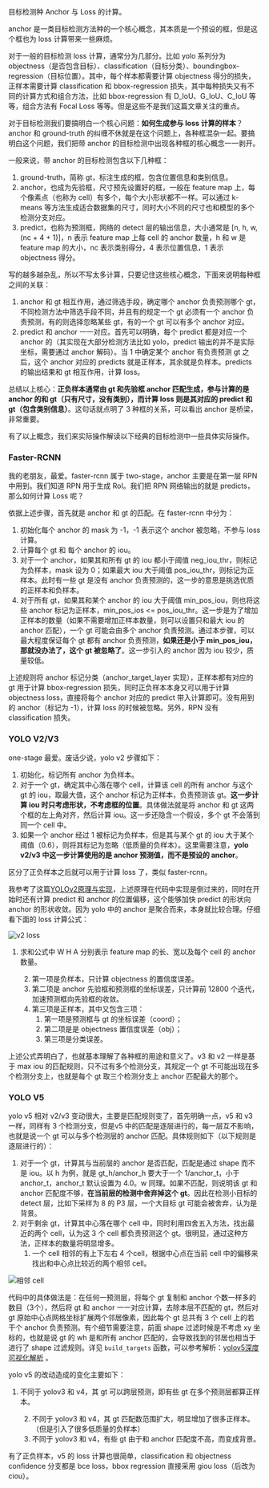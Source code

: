 目标检测种 Anchor 与 Loss 的计算。



anchor 是一类目标检测方法种的一个核心概念，其本质是一个预设的框，但是这个框也为 loss 计算带来一些麻烦。

对于一般的目标检测 loss 计算，通常分为几部分。比如 yolo 系列分为 objectness（是否包含目标）、classification（目标分类）、boundingbox-regression（目标位置）。其中，每个样本都需要计算 objectness 得分的损失，正样本需要计算 classification 和 bbox-regression 损失，其中每种损失又有不同的计算方式和组合方法，比如 bbox-regression 有 D\_IoU、G\_IoU、C\_IoU 等等，组合方法有 Focal Loss 等等。但是这些不是我们这篇文章关注的重点。

对于目标检测我们要搞明白一个核心问题：**如何生成参与 loss 计算的样本**？anchor 和 ground-truth 的纠缠不休就是在这个问题上，各种框混杂一起。要搞明白这个问题，我们把带 anchor 的目标检测中出现各种框的核心概念一一剥开。



一般来说，带 anchor 的目标检测包含以下几种框：

1. ground-truth，简称 gt，标注生成的框，包含位置信息和类别信息。
2. anchor，也成为先验框，尺寸预先设置好的框，一般在 feature map 上，每个像素点（也称为 cell）有多个，每个大小形状都不一样。可以通过 k-means 等方法生成适合数据集的尺寸，同时大小不同的尺寸也和模型的多个检测分支对应。
3. predict，也称为预测框，网络的 detect 层的输出信息，大小通常是 [n, h, w, (nc + 4 + 1)]，n 表示 feature map 上每 cell 的 anchor 数量，h 和 w 是 feature map 的大小，nc 表示类别得分，4 表示位置信息，1 表示 objectness 得分。

写的越多越杂乱，所以不写太多计算，只要记住这些核心概念，下面来说明每种框之间的关联：

1. anchor 和 gt 相互作用，通过筛选手段，确定哪个 anchor 负责预测哪个 gt，不同检测方法中筛选手段不同，并且有的规定一个 gt 必须有一个 anchor 负责预测，有的则选择忽略某些 gt，有的一个 gt 可以有多个 anchor 对应。
2. predict 和 anchor 一一对应。首先可以明确，每个 predict 都是对应一个 anchor 的（其实现在大部分检测方法比如 yolo，predict 输出的并不是实际坐标，需要通过 anchor 解码）。当 1 中确定某个 anchor 有负责预测 gt 之后，这个 anchor 对应的 predicts 就是正样本，其余就是负样本。predicts 的输出结果和 gt 相互作用，计算 loss。

总结以上核心：**正负样本通常由 gt 和先验框 anchor 匹配生成，参与计算的是 anchor 的和 gt（只有尺寸，没有类别），而计算 loss 则是其对应的 predict 和 gt（包含类别信息）**。这句话就点明了 3 种框的关系，可以看出 anchor 是桥梁，非常重要。

有了以上概念，我们来实际操作解读以下经典的目标检测中一些具体实际操作。



### Faster-RCNN

我的老朋友，最爱。faster-rcnn 属于 two-stage，anchor 主要是在第一层 RPN 中用到。我们知道 RPN 用于生成 RoI。我们把 RPN 网络输出的就是 predicts，那么如何计算 Loss 呢？

依据上述步骤，首先就是 anchor 和 gt 的匹配。在 faster-rcnn 中分为：

1. 初始化每个 anchor 的 mask  为 -1，-1 表示这个 anchor 被忽略，不参与 loss 计算。
2. 计算每个 gt 和 每个 anchor 的 iou。
3. 对于一个 anchor，如果其和所有 gt 的 iou 都小于阈值 neg\_iou\_thr，则标记为负样本，mask 设为 0；如果最大 iou 大于阈值 pos\_iou\_thr，则标记为正样本。此时有一些 gt 是没有 anchor 负责预测的，这一步的意思是挑选优质的正样本和负样本。
4. 对于所有 gt，如果其和某个 anchor 的 iou 大于阈值 min\_pos\_iou，则也将这些 anchor 标记为正样本，min\_pos\_ios <= pos\_iou\_thr。这一步是为了增加正样本的数量（如果不需要增加正样本数量，则可以设置只和最大 iou 的 anchor 匹配），一个 gt 可能会由多个 anchor 负责预测。通过本步骤，可以最大程度保证每个 gt 都有 anchor 负责预测，**如果还是小于 min\_pos\_iou，那就没办法了，这个 gt 被忽略了**。这一步引入的 anchor 因为 iou 较少，质量较低。

上述规则将 anchor 标记分类（anchor\_target\_layer 实现），正样本都有对应的 gt 用于计算 bbox-regression 损失，同时正负样本本身又可以用于计算 objectness loss，直接将每个 anchor 对应的 predict 带入计算即可。没有用到的 anchor（标记为 -1），计算 loss 的时候被忽略。另外，RPN 没有 classification 损失。

### YOLO V2/V3

one-stage 最爱。废话少说，yolo v2 步骤如下：

1. 初始化，标记所有 anchor 为负样本。
2. 对于一个 gt，确定其中心落在哪个 cell，计算该 cell 的所有 anchor 与这个 gt 的 iou，取最大值，这个 anchor 标记为正样本，负责预测该 gt。**这一步计算 iou 时只考虑形状，不考虑框的位置**。具体做法就是将 anchor 和 gt 这两个框的左上角对齐，然后计算 iou。这一步还隐含一个假设，多个 gt 不会落到同一个 cell 中。
3. 如果一个 anchor 经过 1 被标记为负样本，但是其与某个 gt 的 iou 大于某个阈值（0.6），则将其标记为忽略（低质量的负样本）。这里需要注意，**yolo v2/v3 中这一步计算使用的是 anchor 预测值，而不是预设的 anchor**。

区分了正负样本之后就可以用于计算 loss 了，类似 faster-rcnn。

我参考了这篇[YOLOv2原理与实现](https://zhuanlan.zhihu.com/p/35325884)，上述原理在代码中实现是倒过来的，同时在开始时还有计算 predict 和 anchor  的位置偏移，这个能够加快 predict 的形状向 anchor 的形状收敛。因为 yolo 中的 anchor 是聚合而来，本身就比较合理。仔细看下面的 loss 计算公式：

![v2 loss](/images/posts/dl/anchor/yolov2_loss.jpg)

1. 求和公式中 W H A 分别表示 feature map 的长、宽以及每个 cell 的 anchor 数量。

 	2. 第一项是负样本，只计算 objectness 的置信度误差。
 	3. 第二项是 anchor 先验框和预测框的坐标误差，只计算前 12800 个迭代，加速预测框向先验框的收敛。
 	4. 第三项是正样本，其中又包含三项：
      	1. 第一项是预测框与 gt 的坐标误差（coord）；
      	2. 第二项是是 objectness 置信度误差（obj）；
      	3. 第三项是分类误差。

上述公式弄明白了，也就基本理解了各种框的用途和意义了。v3 和 v2 一样是基于 max iou 的匹配规则，只不过有多个检测分支，其规定一个 gt 不可能出现在多个检测分支上，也就是每个 gt 取三个检测分支上 anchor 匹配最大的那个。

### YOLO V5

yolo v5 相对 v2/v3 变动很大，主要是匹配规则变了，首先明确一点，v5 和 v3 一样，同样有 3 个检测分支，但是v5 中的匹配是逐层进行的，每一层互不影响，也就是说一个 gt 可以与多个检测层的 anchor 匹配。具体规则如下（以下规则是逐层进行的）：

1. 对于一个 gt，计算其与当前层的 anchor 是否匹配，匹配是通过 shape 而不是 iou。以 h 为例，就是 gt\_h/anchor\_h 要大于一个 1/anchor\_t，小于 anchor\_t，anchor\_t 默认设置为 4.0。w 同理。如果不匹配，则说明该 gt 和 anchor 匹配度不够，**在当前层的检测中舍弃掉这个 gt**。因此在检测小目标的 detect 层，比如下采样为 8 的 P3 层，一个大目标 gt 可能会被舍弃，认为是背景。
2. 对于剩余 gt，计算其中心落在哪个 cell 中，同时利用四舍五入方法，找出最近的两个 cell，认为这 3 个 cell 都负责预测这个 gt。很明显，通过这种方法，正样本的数量将明显增多。
   1. 一个 cell 相邻的有上下左右 4 个cell，根据中心点在当前 cell 中的偏移来找出和中心点比较近的两个相邻 cell。

![相邻 cell](/images/posts/dl/anchor/yolov5_near_cell.jpg)

代码中的具体做法是：在任何一预测层，将每个 gt 复制和 anchor 个数一样多的数目（3个），然后将 gt 和 anchor 一一对应计算，去除本层不匹配的 gt，然后对 gt 原始中心点网格坐标扩展两个邻居像素，因此每个 gt 总共有 3 个 cell 上的若干个 anchor 负责预测。有个细节需要注意，前面 shape 过滤时候是不考虑 xy 坐标的，也就是说 gt 的 wh 是和所有 anchor 匹配的，会导致找到的邻居也相当于进行了 shape 过滤规则。详见 `build_targets` 函数，可以参考解析：[yolov5深度可视化解析](https://zhuanlan.zhihu.com/p/183838757) 。

yolo v5 的改动造成的变化主要如下：

1. 不同于 yolov3 和 v4，其 gt 可以跨层预测，即有些 gt 在多个预测层都算正样本。

 	2. 不同于 yolov3 和 v4，其 gt 匹配数范围扩大，明显增加了很多正样本。（但是引入了很多低质量的负样本）
 	3. 不同于 yolov3 和 v4，有些 gt 由于和 anchor 匹配度不高，而变成背景。

有了正负样本，v5 的 loss 计算也很简单，classification 和 objectness confidence 分支都是 bce loss，bbox regression 直接采用 giou loss（后改为 ciou）。